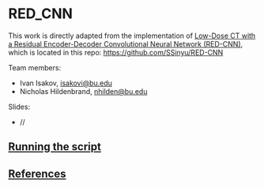 # RED_CNN
This work is directly adapted from the implementation of [Low-Dose CT with a Residual Encoder-Decoder Convolutional Neural Network (RED-CNN)](https://arxiv.org/ftp/arxiv/papers/1702/1702.00288.pdf), which is located in this repo:
https://github.com/SSinyu/RED-CNN

Team members:
* Ivan Isakov, isakovi@bu.edu
* Nicholas Hildenbrand, nhilden@bu.edu

Slides:
* //

## <ins>Running the script</ins>

## <ins>References</ins>
